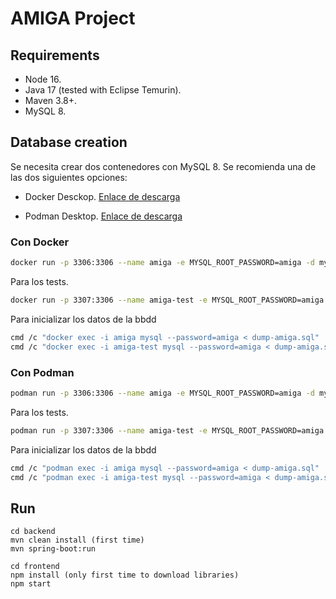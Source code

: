 # AMIGA Project 

## Requirements

- Node 16.
- Java 17 (tested with Eclipse Temurin).
- Maven 3.8+.
- MySQL 8.

## Database creation

Se necesita crear dos contenedores con MySQL 8. Se recomienda una de las dos siguientes opciones:

- Docker Desckop. [Enlace de descarga](https://www.docker.com/products/docker-desktop/)

- Podman Desktop. [Enlace de descarga](https://podman-desktop.io/docs/Installation)

### Con Docker

```bash
docker run -p 3306:3306 --name amiga -e MYSQL_ROOT_PASSWORD=amiga -d mysql:8
```
Para los tests.

```bash
docker run -p 3307:3306 --name amiga-test -e MYSQL_ROOT_PASSWORD=amiga -d mysql:8
```

Para inicializar los datos de la bbdd
```bash
cmd /c "docker exec -i amiga mysql --password=amiga < dump-amiga.sql"
cmd /c "docker exec -i amiga-test mysql --password=amiga < dump-amiga.sql"
```

### Con Podman

```bash
podman run -p 3306:3306 --name amiga -e MYSQL_ROOT_PASSWORD=amiga -d mysql:8
```
Para los tests.

```bash
podman run -p 3307:3306 --name amiga-test -e MYSQL_ROOT_PASSWORD=amiga -d mysql:8
```

Para inicializar los datos de la bbdd 
```bash
cmd /c "podman exec -i amiga mysql --password=amiga < dump-amiga.sql"
cmd /c "podman exec -i amiga-test mysql --password=amiga < dump-amiga.sql"
```
## Run

```
cd backend
mvn clean install (first time)
mvn spring-boot:run

cd frontend
npm install (only first time to download libraries)
npm start
```
